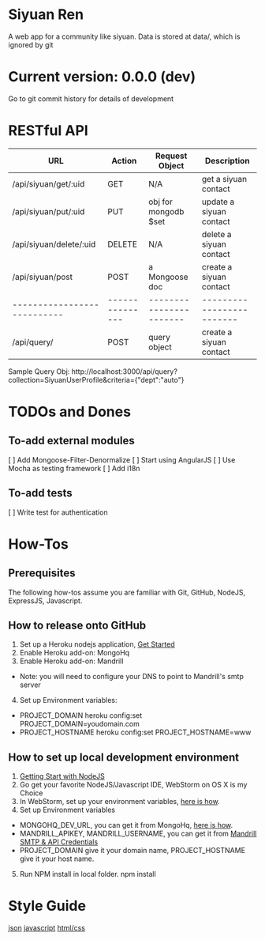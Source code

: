 # Siyuan Ren
A web app for a community like siyuan.
Data is stored at data/, which is ignored by git

# Current version: 0.0.0 (dev)
Go to git commit history for details of development

# RESTful API

| URL                       | Action        | Request Object        | Description             |
|---------------------------|---------------|-----------------------|-------------------------|
| /api/siyuan/get/:uid      | GET           | N/A                   | get a siyuan contact    |
| /api/siyuan/put/:uid      | PUT           | obj for mongodb $set  | update a siyuan contact |
| /api/siyuan/delete/:uid   | DELETE        | N/A                   | delete a siyuan contact |
| /api/siyuan/post          | POST          | a Mongoose  doc       | create a siyuan contact |
|---------------------------|---------------|-----------------------|-------------------------|
| /api/query/               | POST          | query object          | create a siyuan contact |

Sample Query Obj:
http://localhost:3000/api/query?collection=SiyuanUserProfile&criteria={"dept":"auto"}

# TODOs and Dones

## To-add external modules
[ ] Add Mongoose-Filter-Denormalize
[ ] Start using AngularJS
[ ] Use Mocha as testing framework
[ ] Add i18n

## To-add tests
[ ] Write test for authentication



# How-Tos

## Prerequisites
The following how-tos assume you are familiar with Git, GitHub, NodeJS, ExpressJS, Javascript.

## How to release onto GitHub
1. Set up a Heroku nodejs application, [Get Started](https://devcenter.heroku.com/articles/nodejs)
2. Enable Heroku add-on: MongoHq
3. Enable Heroku add-on: Mandrill
 * Note: you will need to configure your DNS to point to Mandrill's smtp server
4. Set up Environment variables:
 * PROJECT_DOMAIN
    heroku config:set PROJECT_DOMAIN=youdomain.com
 * PROJECT_HOSTNAME
    heroku config:set PROJECT_HOSTNAME=www

## How to set up local development environment

1. [Getting Start with NodeJS](https://devcenter.heroku.com/articles/nodejs)
2. Go get your favorite NodeJS/Javascript IDE, WebStorm on OS X is my Choice
3. In WebStorm, set up your environment variables, [here is how](http://www.jetbrains.com/webstorm/webhelp/run-debug-configuration-node-js.html).
4. Set up Environment variables
  * MONGOHQ_DEV_URL, you can get it from MongoHq, [here is how](https://devcenter.heroku.com/articles/mongohq#mongohq-web-tools).
  * MANDRILL_APIKEY, MANDRILL_USERNAME, you can get it from [Mandrill SMTP & API Credentials](https://mandrillapp.com/settings/index)
  * PROJECT_DOMAIN give it your domain name, PROJECT_HOSTNAME give it your host name.
5. Run NPM install in local folder.
    npm install

# Style Guide
[json](http://google-styleguide.googlecode.com/svn/trunk/jsoncstyleguide.xml)
[javascript](http://google-styleguide.googlecode.com/svn/trunk/javascriptguide.xml)
[html/css](http://google-styleguide.googlecode.com/svn/trunk/htmlcssguide.xml)
